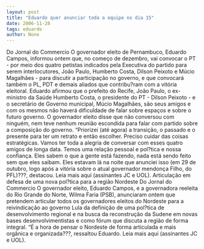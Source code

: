```yaml
---
layout: post
title: "Eduardo quer anunciar toda a equipe no dia 15"
date: 2006-11-28
tags: eduardo
author: None
---
```

Do Jornal do Commercio
O governador eleito de Pernambuco, Eduardo Campos, informou ontem que, no começo de dezembro, vai convocar o PT - por meio dos quatro petistas indicados pela Executiva do partido para serem interlocutores, João Paulo, Humberto Costa, Dilson Peixoto e Múcio Magalhães - para discutir a participação no governo, e que convocará também o PL, PDT e demais aliados que contribu?ram com a vitória eleitoral. 
Eduardo afirmou que o prefeito do Recife, João Paulo, o ex-ministro da Saúde Humberto Costa, o presidente do PT - Dilson Peixoto - e o secretário de Governo municipal, Múcio Magalhães, são seus amigos e com os mesmos não haverá dificuldade de falar sobre espaços e sobre o futuro governo. O governador eleito disse que não conversou com ninguém, nem teve nenhum reunião escondida para falar com partido sobre a composição do governo. 
“Priorizei (até agora) a transição, o passado e o presente para ter um retrato e então escolher. Preciso cuidar das coisas estratégicas. Vamos ter toda a alegria de conversar com esses quatro amigos de longa data. Temos uma relação pessoal e pol?tica e nossa confiança. Eles sabem o que a gente está fazendo, nada está sendo feito sem que eles saibam. Eles estavam lá na noite que anunciei isso (em 29 de outubro, logo após a vitória sobre o atual governador mendonça Filho, do PFL)???, destacou.
Leia mais aqui (assinantes JC e UOL).
Articulação
 em defesa de uma nova pol?tica para a região Nordeste
Do Jornal do Commercio
O governador eleito, Eduardo Campos, e a governadora reeleita do Rio Grande do Norte, Wilma Faria (PSB), anunciaram ontem que pretendem articular todos os governadores eleitos do Nordeste para a reivindicação ao governo Lula da definição de uma pol?tica de desenvolvimento regional e na busca da reconstrução da Sudene em novas bases desenvolvimentistas e como fórum que discuta a região de forma integral. “É a hora de pensar o Nordeste de forma articulada e mais orgânica e organizada???, ressaltou Eduardo.
Leia mais aqui (assinantes JC e UOL). 